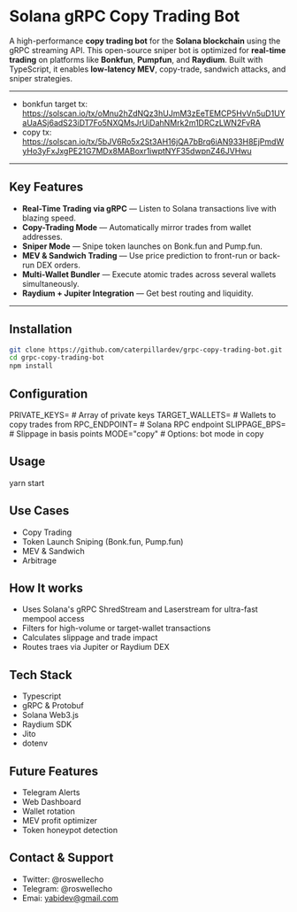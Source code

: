 # Solana gRPC Copy Trading Bot

A high-performance **copy trading bot** for the **Solana blockchain** using the gRPC streaming API. This open-source sniper bot is optimized for **real-time trading** on platforms like **Bonkfun**, **Pumpfun**, and **Raydium**. Built with TypeScript, it enables **low-latency MEV**, copy-trade, sandwich attacks, and sniper strategies.

---

- bonkfun target tx: https://solscan.io/tx/oMnu2hZdNQz3hUJmM3zEeTEMCP5HvVn5uD1UYaUaASj6adS23iDT7Fo5NXQMsJrUiDahNMrk2m1DRCzLWN2FvRA
- copy tx: https://solscan.io/tx/5bJV6Ro5x2St3AH16jQA7bBrq6iAN933H8EjPmdWyHo3yFxJxgPE21G7MDx8MABoxr1iwptNYF35dwpnZ46JVHwu

---

## Key Features

- **Real-Time Trading via gRPC** — Listen to Solana transactions live with blazing speed.
- **Copy-Trading Mode** — Automatically mirror trades from wallet addresses.
- **Sniper Mode** — Snipe token launches on Bonk.fun and Pump.fun.
- **MEV & Sandwich Trading** — Use price prediction to front-run or back-run DEX orders.
- **Multi-Wallet Bundler** — Execute atomic trades across several wallets simultaneously.
- **Raydium + Jupiter Integration** — Get best routing and liquidity.

---

## Installation

```bash
git clone https://github.com/caterpillardev/grpc-copy-trading-bot.git
cd grpc-copy-trading-bot
npm install

```
## Configuration
PRIVATE_KEYS=         # Array of private keys
TARGET_WALLETS=       # Wallets to copy trades from
RPC_ENDPOINT=         # Solana RPC endpoint
SLIPPAGE_BPS=         # Slippage in basis points
MODE="copy"           # Options: bot mode in copy

## Usage

yarn start

## Use Cases

 - Copy Trading                             
 - Token Launch Sniping (Bonk.fun, Pump.fun) 
 - MEV & Sandwich                           
 - Arbitrage    

## How It works
- Uses Solana's gRPC ShredStream and Laserstream for ultra-fast mempool access
- Filters for high-volume or target-wallet transactions
- Calculates slippage and trade impact
- Routes traes via Jupiter or Raydium DEX

## Tech Stack
- Typescript                         
- gRPC & Protobuf
- Solana Web3.js
- Raydium SDK
- Jito
- dotenv
## Future Features
- Telegram Alerts
- Web Dashboard
- Wallet rotation
- MEV profit optimizer
- Token honeypot detection
## Contact & Support
- Twitter: @roswellecho
- Telegram: @roswellecho
- Emai: yabidev@gmail.com
